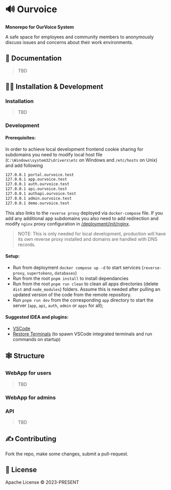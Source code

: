 # 🔊 Ourvoice

<b>Monorepo for OurVoice System </b>

A safe space for employees and community members to anonymously discuss issues and concerns about their work environments.

## 📖 Documentation

> TBD

## 🐱‍💻 Installation & Development

### Installation

> TBD

### Development

#### Prerequisites:

In order to achieve local development frontend cookie sharing for subdomains you need to modify local host file (`C:\Windows\system32\drivers\etc` on Windows and `/etc/hosts` on Unix) and add following

```bash
127.0.0.1 portal.ourvoice.test
127.0.0.1 app.ourvoice.test
127.0.0.1 auth.ourvoice.test
127.0.0.1 api.ourvoice.test
127.0.0.1 authapi.ourvoice.test
127.0.0.1 admin.ourvoice.test
127.0.0.1 demo.ourvoice.test
```

This also links to the `reverse proxy` deployed via `docker-compose` file. If you add any additional app subdomains you also need to add redirection and modify `nginx` proxy configuration in [/deployment/init/nginx](/deployment/init/nginx).

> NOTE: This is only needed for local development, production will have its own reverse proxy installed and domains are handled with DNS records.

#### Setup:

- Run from deployment `docker compose up -d` to start services (`reverse-proxy`, `supertokens`, `databases`)
- Run from the root `pnpm install` to install dependancies
- Run from the root `pnpm run clean` to clean all apps directories (delete `dist` and `node_modules`) folders. Assume this is needed after pulling an updated version of the code from the remote repository.
- Run `pnpm run dev` from the corresponding `app` directory to start the server (`app`, `api`, `auth`, `admin` or `apps` for all);

#### Suggested IDEA and plugins:

- [VSCode](https://code.visualstudio.com/)
- [Restore Terminals](https://marketplace.visualstudio.com/items?itemName=EthanSK.restore-terminals) (to spawn VSCode integrated terminals and run commands on startup)

## 🕸️ Structure

### WebApp for users

> TBD

### WebApp for admins

>

### API

> TBD

## ✍️ Contributing

Fork the repo, make some changes, submit a pull-request.

## 📝 License

Apache License © 2023-PRESENT
